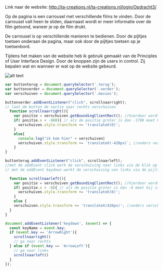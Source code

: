 Link naar de website: http://ta-creations.nl/ta-creations.nl/login/Opdracht3/

Op de pagina is een carrousel met verschillende films te vinden. Door de carrousel valt heen te sliden, daarnaast wordt er meer informatie over de film getoond, waneer je op de film drukt.

De carrousel is op verschillende manieren te bedienen. Door de pijltjes toetsen onderaan de pagina, maar ook door de pijltjes toetsen op je toetsenbord. 

Tijdens het maken van de website heb ik gebruik gemaakt van de Principles of User Interface Design. Door de knoppen zijn de users in control. Zij bepalen wat en wanneer er wat op de website gebeurd. 

![alt text](https://media.giphy.com/media/EpNGa22cAiO5yUgpHL/giphy.gif)

```js
var buttonterug = document.querySelector('.terug');
var buttonverder = document.querySelector('.verder');
var verschuiven = document.querySelector('.movies');

buttonverder.addEventListener("click", scrollnaarright);
// laat de button de sectie naar rechts verschuiven
  function scrollnaarright(){
    var positie = verschuiven.getBoundingClientRect(); //hierdoor wordt er gekeken naar de positie zodra die verschuifd
    if( positie.x < -880){ // als de positie groter is dan -1700 moet hij stoppen met verschuiven
      verschuiven.style.transform += 'translateX(0)';
    }
    else{
      console.log("ik kom hier" + verschuiven)
      verschuiven.style.transform += `translateX(-420px)`; //anders verschuifd de sectie met -400px
    }
}

buttonterug.addEventListener("click", scrollnaarleft);
//met de addEvent click werk de verschuiving naar links via de klik op de pijltjesbutton
// met de addEvent keydown werkt de verschuiving van links via de pijltjestoetsen

  function scrollnaarleft(){
    var positie = verschuiven.getBoundingClientRect(); //hierdoor wordt er gekeken naar de positie zodra die verschuifd
    if( positie.x > -8){ // als de positie groter is dan -8 moet hij stoppen met verschuiven
      verschuiven.style.transform += 'translateX(0)';
    }
    else {
    verschuiven.style.transform += 'translateX(420px)'; //anders verschuifd de sectie met 400px
  }
}

document.addEventListener('keydown', (event) => {
  const keyName = event.key;
  if (event.key == 'ArrowRight'){
    scrollnaarright()
    // ga naar rechts
  } else if (event.key == 'ArrowLeft'){
    // ga naar links
    scrollnaarleft()
  }
});
```


